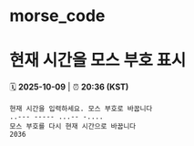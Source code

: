 # morse_code
# 현재 시간을 모스 부호 표시
<!-- MORSE_TIME_START -->
🗓️ **2025-10-09** | ⏰ **20:36 (KST)**

```
현재 시간을 입력하세요. 모스 부호로 바꿉니다
..--- ----- ...-- -....
모스 부호를 다시 현재 시간으로 바꿉니다
2036
```
<!-- MORSE_TIME_END -->
